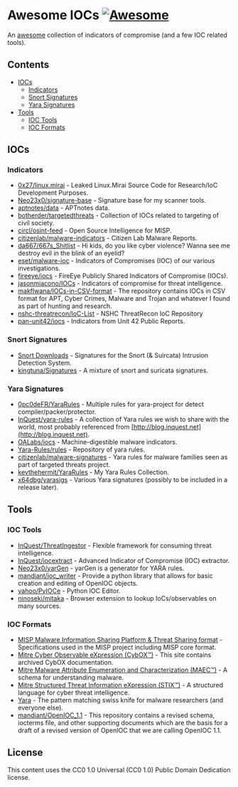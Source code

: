 # Awesome IOCs [![Awesome](https://awesome.re/badge.svg)](https://awesome.re)

An [awesome](https://github.com/sindresorhus/awesome) collection of indicators of compromise (and a few IOC related tools).

## Contents

- [IOCs](https://github.com/sroberts/awesome-iocs#iocs)
  - [Indicators](https://github.com/sroberts/awesome-iocs#indicators)
  - [Snort Signatures](https://github.com/sroberts/awesome-iocs#snort-signatures)
  - [Yara Signatures](https://github.com/sroberts/awesome-iocs#yara-signatures)
- [Tools](https://github.com/sroberts/awesome-iocs#tools)
  - [IOC Tools](https://github.com/sroberts/awesome-iocs#ioc-tools)
  - [IOC Formats](https://github.com/sroberts/awesome-iocs#ioc-formats)

## IOCs

### Indicators

- [0x27/linux.mirai](https://github.com/0x27/linux.mirai) - Leaked Linux.Mirai Source Code for Research/IoC Development Purposes.
- [Neo23x0/signature-base](https://github.com/Neo23x0/signature-base) - Signature base for my scanner tools.
- [aptnotes/data](https://github.com/aptnotes/data) - APTnotes data.
- [botherder/targetedthreats](https://github.com/botherder/targetedthreats) - Collection of IOCs related to targeting of civil society.
- [circl/osint-feed](https://www.circl.lu/doc/misp/feed-osint/) - Open Source Intelligence for MISP.
- [citizenlab/malware-indicators](https://github.com/citizenlab/malware-indicators) - Citizen Lab Malware Reports.
- [da667/667s_Shitlist](https://github.com/da667/667s_Shitlist) - Hi kids, do you like cyber violence? Wanna see me destroy evil in the blink of an eyelid?
- [eset/malware-ioc](https://github.com/eset/malware-ioc) - Indicators of Compromises (IOC) of our various investigations.
- [fireeye/iocs](https://github.com/fireeye/iocs) - FireEye Publicly Shared Indicators of Compromise (IOCs).
- [jasonmiacono/IOCs](https://github.com/jasonmiacono/IOCs) - Indicators of compromise for threat intelligence.
- [makflwana/IOCs-in-CSV-format](https://github.com/makflwana/IOCs-in-CSV-format) - The repository contains IOCs in CSV format for APT, Cyber Crimes, Malware and Trojan and whatever I found as part of hunting and research.
- [nshc-threatrecon/IoC-List](https://github.com/nshc-threatrecon/IoC-List) - NSHC ThreatRecon IoC Repository
- [pan-unit42/iocs](https://github.com/pan-unit42/iocs) - Indicators from Unit 42 Public Reports.

### Snort Signatures

- [Snort Downloads](https://www.snort.org/downloads) - Signatures for the Snort (& Suircata) Intrusion Detection System.
- [kingtuna/Signatures](https://github.com/kingtuna/Signatures) - A mixture of snort and suricata signatures.

### Yara Signatures

- [0pc0deFR/YaraRules](https://github.com/0pc0deFR/YaraRules) - Multiple rules for yara-project for detect compiler/packer/protector.
- [InQuest/yara-rules](https://github.com/InQuest/yara-rules) - A collection of Yara rules we wish to share with the world, most probably referenced from [http://blog.inquest.net](http://blog.inquest.net).
- [OALabs/iocs](https://github.com/OALabs/iocs) - Machine-digestible malware indicators.
- [Yara-Rules/rules](https://github.com/Yara-Rules/rules) - Repository of yara rules.
- [citizenlab/malware-signatures](https://github.com/citizenlab/malware-signatures) - Yara rules for malware families seen as part of targeted threats project.
- [kevthehermit/YaraRules](https://github.com/kevthehermit/YaraRules) - My Yara Rules Collection.
- [x64dbg/yarasigs](https://github.com/x64dbg/yarasigs) - Various Yara signatures (possibly to be included in a release later).

## Tools

### IOC Tools

- [InQuest/ThreatIngestor](https://github.com/InQuest/ThreatIngestor) - Flexible framework for consuming threat intelligence.
- [InQuest/iocextract](https://github.com/inquest/python-iocextract) - Advanced Indicator of Compromise (IOC) extractor.
- [Neo23x0/yarGen](https://github.com/Neo23x0/yarGen) - yarGen is a generator for YARA rules.
- [mandiant/ioc_writer](https://github.com/mandiant/ioc_writer) - Provide a python library that allows for basic creation and editing of OpenIOC objects.
- [yahoo/PyIOCe](https://github.com/yahoo/PyIOCe) - Python IOC Editor.
- [ninoseki/mitaka](https://github.com/ninoseki/mitaka#downloads) - Browser extension to lookup IoCs/observables on many sources.

### IOC Formats

- [MISP Malware Information Sharing Platform & Threat Sharing format](https://github.com/MISP/misp-rfc) - Specifications used in the MISP project including MISP core format.
- [Mitre Cyber Observable eXpression (CybOX™)](https://cyboxproject.github.io/) - This site contains archived CybOX documentation.
- [Mitre Malware Attribute Enumeration and Characterization (MAEC™)](https://maecproject.github.io/) - A schema for understanding malware.
- [Mitre Structured Threat Information eXpression (STIX™)](https://stixproject.github.io/) - A structured language for cyber threat intelligence.
- [Yara](https://virustotal.github.io/yara/) - The pattern matching swiss knife for malware researchers (and everyone else).
- [mandiant/OpenIOC_1.1](https://github.com/mandiant/OpenIOC_1.1) - This repository contains a revised schema, iocterms file, and other supporting documents which are the basis for a draft of a revised version of OpenIOC that we are calling OpenIOC 1.1.

## License

This content uses the CC0 1.0 Universal (CC0 1.0)
Public Domain Dedication license.
